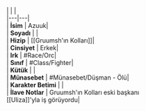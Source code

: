 |  |  |<br>|---|---|<br>| **İsim** | Azuuk|<br>| **Soyadı** | |<br>| **Hizip** | [[Gruumsh'ın Kolları]]|<br>| **Cinsiyet** | Erkek|<br>| **Irk** | #Race/Orc|<br>| **Sınıf** | #Class/Fighter|<br>| **Kütük** | |<br>| **Münasebet** | #Münasebet/Düşman - Ölü|<br>| **Karakter Betimi** | |<br>| **İlave Notlar** | Gruumsh'ın Kolları eski başkanı<br>[[Uliza]]'yla iş görüyordu|<br>